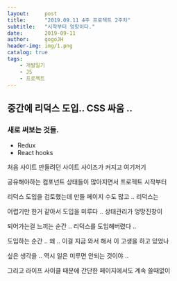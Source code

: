 ```yaml
---
layout:     post
title:      "2019.09.11 4주 프로젝트 2주차"
subtitle:   "시작부터 엉망이다."
date:       2019-09-11
author:     gogoJH
header-img: img/1.png
catalog: true
tags:
    - 개발일기
    - JS
    - 프로젝트
---
```


## 중간에 리덕스 도입.. CSS 싸움 ..

### 새로 써보는 것들.
 - Redux 
 - React hooks

처음 사이트 만들려던 사이트 사이즈가 커지고 여기저기 

공유해야하는 컴포넌트 상태들이 많아지면서 프로젝트 시작부터

리덕스 도입을 검토했는데 만들 페이지 수도 많고 .. 리덕스는

어렵기만 한거 같아서 도입을 미루다 .. 상태관리가 엉망진창이

되어가는걸 느끼는 순간 .. 리덕스를 도입해버렸다 ..

도입하는 순간 .. 왜 .. 이걸 지금 와서 해서 이 고생을 하고 있었나

싶은 생각을 .. 역시 일은 미루면 안되는 것이야 .. 

그리고 라이프 사이클 때문에 간단한 페이지에서도 계속 쓸때없이 



<!--stackedit_data:
eyJoaXN0b3J5IjpbLTU4NjUyMDE3LDE2NzE1Njc1MzFdfQ==
-->